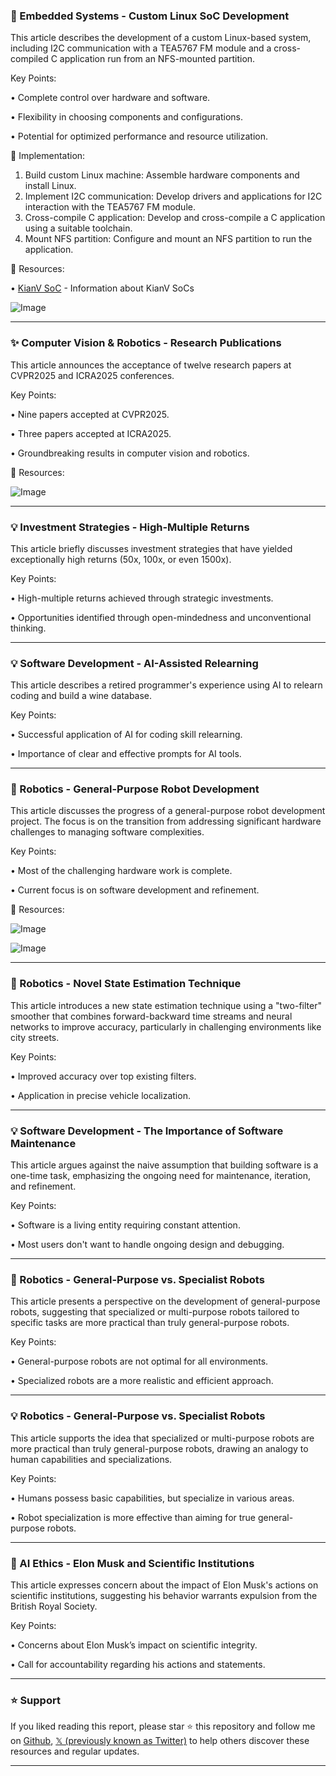 ### 🤖 Embedded Systems - Custom Linux SoC Development

This article describes the development of a custom Linux-based system, including I2C communication with a TEA5767 FM module and a cross-compiled C application run from an NFS-mounted partition.

Key Points:

•  Complete control over hardware and software.


•  Flexibility in choosing components and configurations.


•  Potential for optimized performance and resource utilization.


🚀 Implementation:

1.  Build custom Linux machine: Assemble hardware components and install Linux.
2.  Implement I2C communication: Develop drivers and applications for I2C interaction with the TEA5767 FM module.
3.  Cross-compile C application: Develop and cross-compile a C application using a suitable toolchain.
4.  Mount NFS partition: Configure and mount an NFS partition to run the application.


🔗 Resources:

• [KianV SoC](https://x.com/byte_thrasher) -  Information about KianV SoCs


![Image](https://pbs.twimg.com/ext_tw_video_thumb/1896313713696690176/pu/img/C1y0latXWs1IjXXb.jpg)


---

### ✨ Computer Vision & Robotics - Research Publications

This article announces the acceptance of twelve research papers at CVPR2025 and ICRA2025 conferences.

Key Points:

•  Nine papers accepted at CVPR2025.


•  Three papers accepted at ICRA2025.


•  Groundbreaking results in computer vision and robotics.



🔗 Resources:


![Image](https://pbs.twimg.com/media/GlAlW96aUAElmoe?format=jpg&name=small)


---

### 💡 Investment Strategies - High-Multiple Returns

This article briefly discusses investment strategies that have yielded exceptionally high returns (50x, 100x, or even 1500x).

Key Points:

•  High-multiple returns achieved through strategic investments.


•  Opportunities identified through open-mindedness and unconventional thinking.



---

### 💡 Software Development - AI-Assisted Relearning

This article describes a retired programmer's experience using AI to relearn coding and build a wine database.

Key Points:

•  Successful application of AI for coding skill relearning.


•  Importance of clear and effective prompts for AI tools.


---

### 🤖 Robotics - General-Purpose Robot Development

This article discusses the progress of a general-purpose robot development project.  The focus is on the transition from addressing significant hardware challenges to managing software complexities.

Key Points:

•  Most of the challenging hardware work is complete.


•  Current focus is on software development and refinement.



🔗 Resources:

![Image](https://pbs.twimg.com/media/Gk8VvmVXcAApZ8G?format=jpg&name=small)

![Image](https://pbs.twimg.com/media/Gk8VvmTWUAADKR6?format=jpg&name=small)


---

### 🤖 Robotics - Novel State Estimation Technique

This article introduces a new state estimation technique using a "two-filter" smoother that combines forward-backward time streams and neural networks to improve accuracy, particularly in challenging environments like city streets.

Key Points:

•  Improved accuracy over top existing filters.


•  Application in precise vehicle localization.


---

### 💡 Software Development - The Importance of Software Maintenance

This article argues against the naive assumption that building software is a one-time task, emphasizing the ongoing need for maintenance, iteration, and refinement.

Key Points:

•  Software is a living entity requiring constant attention.


•  Most users don't want to handle ongoing design and debugging.


---

### 🤖 Robotics - General-Purpose vs. Specialist Robots

This article presents a perspective on the development of general-purpose robots, suggesting that specialized or multi-purpose robots tailored to specific tasks are more practical than truly general-purpose robots.

Key Points:

•  General-purpose robots are not optimal for all environments.


•  Specialized robots are a more realistic and efficient approach.



---

### 💡 Robotics - General-Purpose vs. Specialist Robots

This article supports the idea that specialized or multi-purpose robots are more practical than truly general-purpose robots, drawing an analogy to human capabilities and specializations.

Key Points:

•  Humans possess basic capabilities, but specialize in various areas.


•  Robot specialization is more effective than aiming for true general-purpose robots.



---

### 🤖 AI Ethics - Elon Musk and Scientific Institutions

This article expresses concern about the impact of Elon Musk's actions on scientific institutions, suggesting his behavior warrants expulsion from the British Royal Society.

Key Points:

•  Concerns about Elon Musk’s impact on scientific integrity.


•  Call for accountability regarding his actions and statements.


---

### ⭐️ Support

If you liked reading this report, please star ⭐️ this repository and follow me on [Github](https://github.com/Drix10), [𝕏 (previously known as Twitter)](https://x.com/DRIX_10_) to help others discover these resources and regular updates.

---